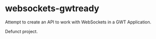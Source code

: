websockets-gwtready
===================

Attempt to create an API to work with WebSockets in a GWT Application.

Defunct project.

